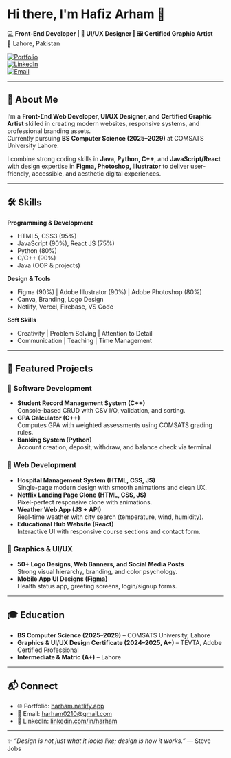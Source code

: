 # Hi there, I'm Hafiz Arham 👋  

💻 **Front-End Developer | 🎨 UI/UX Designer | 🖼️ Certified Graphic Artist**  
📍 Lahore, Pakistan  

[![Portfolio](https://img.shields.io/badge/🌐%20Portfolio-harham.netlify.app-blue)](https://harham.netlify.app)  
[![LinkedIn](https://img.shields.io/badge/LinkedIn-Connect-blue)](https://www.linkedin.com/in/harham)  
[![Email](https://img.shields.io/badge/Email-harham0210%40gmail.com-red)](mailto:harham0210@gmail.com)  

---

## 🚀 About Me
I’m a **Front-End Web Developer, UI/UX Designer, and Certified Graphic Artist** skilled in creating modern websites, responsive systems, and professional branding assets.  
Currently pursuing **BS Computer Science (2025–2029)** at COMSATS University Lahore.  

I combine strong coding skills in **Java, Python, C++**, and **JavaScript/React** with design expertise in **Figma, Photoshop, Illustrator** to deliver user-friendly, accessible, and aesthetic digital experiences.

---

## 🛠️ Skills

**Programming & Development**  
- HTML5, CSS3 (95%)  
- JavaScript (90%), React JS (75%)  
- Python (80%)  
- C/C++ (90%)  
- Java (OOP & projects)  

**Design & Tools**  
- Figma (90%) | Adobe Illustrator (90%) | Adobe Photoshop (80%)  
- Canva, Branding, Logo Design  
- Netlify, Vercel, Firebase, VS Code  

**Soft Skills**  
- Creativity | Problem Solving | Attention to Detail  
- Communication | Teaching | Time Management  

---

## 📂 Featured Projects

### 🔹 Software Development
- **Student Record Management System (C++)**  
  Console-based CRUD with CSV I/O, validation, and sorting.  
- **GPA Calculator (C++)**  
  Computes GPA with weighted assessments using COMSATS grading rules.  
- **Banking System (Python)**  
  Account creation, deposit, withdraw, and balance check via terminal.  

### 🔹 Web Development
- **Hospital Management System (HTML, CSS, JS)**  
  Single-page modern design with smooth animations and clean UX.  
- **Netflix Landing Page Clone (HTML, CSS, JS)**  
  Pixel-perfect responsive clone with animations.  
- **Weather Web App (JS + API)**  
  Real-time weather with city search (temperature, wind, humidity).  
- **Educational Hub Website (React)**  
  Interactive UI with responsive course sections and contact form.  

### 🔹 Graphics & UI/UX
- **50+ Logo Designs, Web Banners, and Social Media Posts**  
  Strong visual hierarchy, branding, and color psychology.  
- **Mobile App UI Designs (Figma)**  
  Health status app, greeting screens, login/signup forms.  

---

## 🎓 Education
- **BS Computer Science (2025–2029)** – COMSATS University, Lahore  
- **Graphics & UI/UX Design Certificate (2024–2025, A+)** – TEVTA, Adobe Certified Professional  
- **Intermediate & Matric (A+)** – Lahore  

---

## 📬 Connect
- 🌐 Portfolio: [harham.netlify.app](https://harham.netlify.app)  
- 📧 Email: [harham0210@gmail.com](mailto:harham0210@gmail.com)  
- 💼 LinkedIn: [linkedin.com/in/harham](https://www.linkedin.com/in/harham)  

---
✨ _“Design is not just what it looks like; design is how it works.”_ — Steve Jobs
